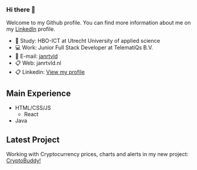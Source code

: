 ### Hi there 👋

Welcome to my Github profile. You can find more information about me on my [LinkedIn](https://www.linkedin.com/in/jan-rietveld/) profile. 

- 🏫 Study: HBO-ICT at Utrecht University of applied science
- 💻 Work: Junior Full Stack Developer at TelematiQs B.V.
- 📯 E-mail: [janrtvld](mailto:rtvldjan@gmail.com)
- 📋 Web: janrtvld.nl
- 📋 Linkedin: [View my profile](https://www.linkedin.com/in/jan-rietveld/)

## Main Experience
- HTML/CSS/JS
  - React
- Java

## Latest Project
Working with Cryptocurrency prices, charts and alerts in my new project: [CryptoBuddy!](http://cryptobuddy.it/) 
